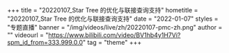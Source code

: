 +++
    title = "20220107_Star Tree 的优化与联接查询支持"
    hometitle = "20220107_Star Tree 的优化与联接查询支持"
    date = "2022-01-07"
    styles = "专题直播"
    banner = "/img/videos/live/zh/20220107-pmc-zh.png"
    author = ""
    videourl = "https://www.bilibili.com/video/BV1hb4y1H7Vi?spm_id_from=333.999.0.0" 
    tag = "theme"
+++